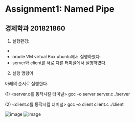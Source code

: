 # Assignment1: Named Pipe
## 경제학과 201821860

1. 실행환경: 
- 
- oracle VM virtual Box ubuntu에서 실행하였다.
- server와 client를 서로 다른 터미널에서 실행하였다.

2. 실행 명령어

아래의 순서로 실행한다.

(1) <server.c를 동작시킬 터미널>
gcc -o server server.c
./server

(2) <client.c를 동작시킬 터미널>
gcc -o client client.c
./client

![image](https://user-images.githubusercontent.com/94972402/198872839-916ec56d-8e29-4d58-95af-bef2af8a3d1c.png)
![image](https://user-images.githubusercontent.com/94972402/198872849-b54787b0-9fdc-45c9-89c5-406553c4dffe.png)
